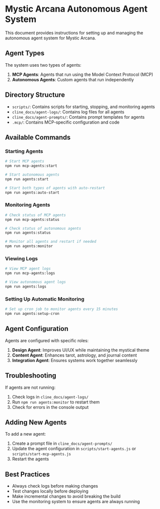 # Mystic Arcana Autonomous Agent System

This document provides instructions for setting up and managing the autonomous agent system for Mystic Arcana.

## Agent Types

The system uses two types of agents:

1. **MCP Agents**: Agents that run using the Model Context Protocol (MCP)
2. **Autonomous Agents**: Custom agents that run independently

## Directory Structure

- `scripts/`: Contains scripts for starting, stopping, and monitoring agents
- `cline_docs/agent-logs/`: Contains log files for all agents
- `cline_docs/agent-prompts/`: Contains prompt templates for agents
- `.mcp/`: Contains MCP-specific configuration and code

## Available Commands

### Starting Agents

```bash
# Start MCP agents
npm run mcp-agents:start

# Start autonomous agents
npm run agents:start

# Start both types of agents with auto-restart
npm run agents:auto-start
```

### Monitoring Agents

```bash
# Check status of MCP agents
npm run mcp-agents:status

# Check status of autonomous agents
npm run agents:status

# Monitor all agents and restart if needed
npm run agents:monitor
```

### Viewing Logs

```bash
# View MCP agent logs
npm run mcp-agents:logs

# View autonomous agent logs
npm run agents:logs
```

### Setting Up Automatic Monitoring

```bash
# Set up cron job to monitor agents every 15 minutes
npm run agents:setup-cron
```

## Agent Configuration

Agents are configured with specific roles:

1. **Design Agent**: Improves UI/UX while maintaining the mystical theme
2. **Content Agent**: Enhances tarot, astrology, and journal content
3. **Integration Agent**: Ensures systems work together seamlessly

## Troubleshooting

If agents are not running:

1. Check logs in `cline_docs/agent-logs/`
2. Run `npm run agents:monitor` to restart them
3. Check for errors in the console output

## Adding New Agents

To add a new agent:

1. Create a prompt file in `cline_docs/agent-prompts/`
2. Update the agent configuration in `scripts/start-agents.js` or `scripts/start-mcp-agents.js`
3. Restart the agents

## Best Practices

- Always check logs before making changes
- Test changes locally before deploying
- Make incremental changes to avoid breaking the build
- Use the monitoring system to ensure agents are always running
